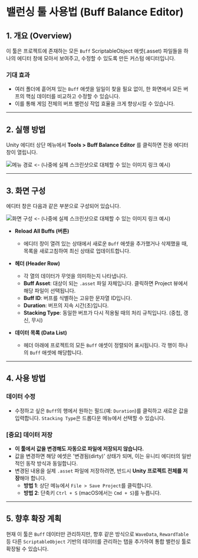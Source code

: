 # 밸런싱 툴 사용법 (Buff Balance Editor)

## 1. 개요 (Overview)

이 툴은 프로젝트에 존재하는 모든 `Buff` ScriptableObject 애셋(.asset) 파일들을 하나의 에디터 창에 모아서 보여주고, 수정할 수 있도록 만든 커스텀 에디터입니다.

### 기대 효과
- 여러 폴더에 흩어져 있는 `Buff` 애셋을 일일이 찾을 필요 없이, 한 화면에서 모든 버프의 핵심 데이터를 비교하고 수정할 수 있습니다.
- 이를 통해 게임 전체의 버프 밸런싱 작업 효율을 크게 향상시킬 수 있습니다.

---

## 2. 실행 방법

Unity 에디터 상단 메뉴에서 **Tools > Buff Balance Editor** 를 클릭하면 전용 에디터 창이 열립니다.

![메뉴 경로](https://i.imgur.com/example.png)  <- (나중에 실제 스크린샷으로 대체할 수 있는 이미지 링크 예시)

---

## 3. 화면 구성

에디터 창은 다음과 같은 부분으로 구성되어 있습니다.

![화면 구성](https://i.imgur.com/example2.png) <- (나중에 실제 스크린샷으로 대체할 수 있는 이미지 링크 예시)

- **Reload All Buffs (버튼)**
  - 에디터 창이 열려 있는 상태에서 새로운 `Buff` 애셋을 추가했거나 삭제했을 때, 목록을 새로고침하여 최신 상태로 업데이트합니다.

- **헤더 (Header Row)**
  - 각 열의 데이터가 무엇을 의미하는지 나타냅니다.
  - **Buff Asset**: 대상이 되는 `.asset` 파일 자체입니다. 클릭하면 Project 뷰에서 해당 파일이 선택됩니다.
  - **Buff ID**: 버프를 식별하는 고유한 문자열 ID입니다.
  - **Duration**: 버프의 지속 시간(초)입니다.
  - **Stacking Type**: 동일한 버프가 다시 적용될 때의 처리 규칙입니다. (중첩, 갱신, 무시)

- **데이터 목록 (Data List)**
  - 헤더 아래에 프로젝트의 모든 `Buff` 애셋이 정렬되어 표시됩니다. 각 행이 하나의 `Buff` 애셋에 해당합니다.

---

## 4. 사용 방법

### 데이터 수정
- 수정하고 싶은 `Buff`의 행에서 원하는 필드(예: `Duration`)를 클릭하고 새로운 값을 입력합니다. `Stacking Type`은 드롭다운 메뉴에서 선택할 수 있습니다.

### **[중요]** 데이터 저장
- **이 툴에서 값을 변경해도 자동으로 파일에 저장되지 않습니다.**
- 값을 변경하면 해당 에셋은 '변경됨(dirty)' 상태가 되며, 이는 유니티 에디터의 일반적인 동작 방식과 동일합니다.
- 변경된 내용을 실제 `.asset` 파일에 저장하려면, 반드시 **Unity 프로젝트 전체를 저장**해야 합니다.
  - **방법 1**: 상단 메뉴에서 `File > Save Project`를 클릭합니다.
  - **방법 2**: 단축키 `Ctrl + S` (macOS에서는 `Cmd + S`)를 누릅니다.

---

## 5. 향후 확장 계획

현재 이 툴은 `Buff` 데이터만 관리하지만, 향후 같은 방식으로 `WaveData`, `RewardTable` 등 다른 `ScriptableObject` 기반의 데이터를 관리하는 탭을 추가하여 통합 밸런싱 툴로 확장될 수 있습니다.
